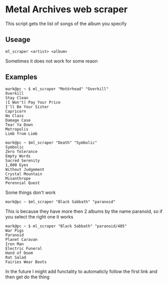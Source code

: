 # Metal Archives web scraper

This script gets the list of songs of the album you specify

## Useage

`ml_scraper <artist> <album>`


Sometimes it does not work for some reaon

## Examples

```
mark@pc ~ $ ml_scraper "Motörhead" "Overkill"
Overkill
Stay Clean
(I Won't) Pay Your Price
I'll Be Your Sister
Capricorn
No Class
Damage Case
Tear Ya Down
Metropolis
Limb from Limb

mark@pc ~ $ml_scraper "Death" "Symbolic"
Symbolic
Zero Tolerance
Empty Words
Sacred Serenity
1,000 Eyes
Without Judgement
Crystal Mountain
Misanthrope
Perennial Quest
```
Some things don't work

```
mark@pc ~ $ml_scraper "Black Sabbath" "paranoid"
```
This is because they have more then 2 albums by the name paranoid, so if you
select the right one it works

```
mark@pc ~ $ ml_scraper "Black Sabbath" "paranoid/485"
War Pigs
Paranoid
Planet Caravan
Iron Man
Electric Funeral
Hand of Doom
Rat Salad
Fairies Wear Boots
```
In the future I might add functality to automaticly follow the first link and
then get do the thing
